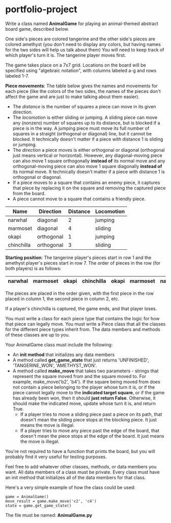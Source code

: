 # portfolio-project

Write a class named **AnimalGame** for playing an animal-themed abstract board game, described below.

One side's pieces are colored tangerine and the other side's pieces are colored amethyst (you don't need to display any colors, but having names for the two sides will help us talk about them) You will need to keep track of which player's turn it is. The tangerine player moves first.

The game takes place on a 7x7 grid. Locations on the board will be specified using "algebraic notation", with columns labeled a-g and rows labeled 1-7.

**Piece movements**: The table below gives the names and movements for each piece (like the colors of the two sides, the names of the pieces don't affect the game and are just to make talking about them easier).
* The _distance_ is the number of squares a piece can move in its given direction.
* The _locomotion_ is either sliding or jumping. A sliding piece can move any (nonzero) number of squares up to its distance, but is blocked if a piece is in the way. A jumping piece must move its full number of squares in a straight (orthogonal or diagonal) line, but it cannot be blocked. It technically doesn't matter if a piece with distance 1 is sliding or jumping.
* The _direction_ a piece moves is either orthogonal or diagonal (orthogonal just means vertical or horizontal). However, any diagonal-moving piece can also move 1 square orthogonally **instead of** its normal move and any orthogonal-moving piece can also move 1 square diagonally **instead of** its normal move. It technically doesn't matter if a piece with distance 1 is orthogonal or diagonal.
* If a piece moves to a square that contains an enemy piece, it captures that piece by replacing it on the square and removing the captured piece from the board.
* A piece cannot move to a square that contains a friendly piece.

| Name | Direction | Distance | Locomotion |
|---|---|---|---|
|narwhal | diagonal | 2 | jumping |
| marmoset | diagonal | 4 | sliding |
| okapi | orthogonal | 1 | jumping |
| chinchilla | orthogonal | 3 | sliding |

**Starting position**: The tangerine player's pieces start in row 1 and the amethyst player's pieces start in row 7. The order of pieces in the row (for both players) is as follows:

| narwhal | marmoset | okapi | chinchilla |  okapi | marmoset | narwhal |
|---|---|---|---|---|---|---|

 The pieces are placed in the order given, with the first piece in the row placed in column 1, the second piece in column 2, etc.

If a player's chinchilla is captured, the game ends, and that player loses.

You must write a class for each piece type that contains the logic for how that piece can legally move. You must write a Piece class that all the classes for the different piece types inherit from. The data members and methods of these classes are up to you.

Your AnimalGame class must include the following:
* An **init method** that initializes any data members
* A method called **get_game_state** that just returns 'UNFINISHED', 'TANGERINE_WON', 'AMETHYST_WON'. 
* A method called **make_move** that takes two parameters - strings that represent the square moved from and the square moved to.  For example, make_move('b2', 'b4').  If the square being moved from does not contain a piece belonging to the player whose turn it is, or if the piece cannot legally move to the **indicated target square**, or if the game has already been won, then it should **just return False**.  Otherwise, it should make the indicated move, update whose turn it is, and return True.
    * If a player tries to move a sliding piece past a piece on its path, that doesn't mean the sliding piece stops at the blocking piece. It just means the move is illegal.
    * If a player tries to move any piece past the edge of the board, that doesn't mean the piece stops at the edge of the board. It just means the move is illegal.

You're not required to have a function that prints the board, but you will probably find it very useful for testing purposes.

Feel free to add whatever other classes, methods, or data members you want.  All data members of a class must be private.  Every class must have an init method that initializes all of the data members for that class.

Here's a very simple example of how the class could be used:
```
game = AnimalGame()
move_result = game.make_move('c2', 'c4')
state = game.get_game_state()
```

The file must be named: **AnimalGame.py**

